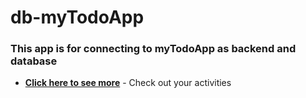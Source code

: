 # db-myTodoApp
### This app is for connecting to myTodoApp as backend and database
- __[Click here to see more](https://my-todos-rho.vercel.app/)__ - Check out your activities
